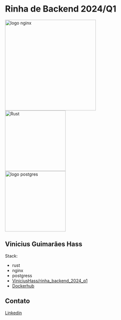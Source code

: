 # Rinha de Backend 2024/Q1


<img src="https://upload.wikimedia.org/wikipedia/commons/c/c5/Nginx_logo.svg" alt="logo nginx" width="300" height="auto">
<br /> 
<img src="https://imgs.search.brave.com/xm3eB4QgEDz3BBD_HxSJ1I0a_hV2UbY-c57BE61MBw0/rs:fit:860:0:0/g:ce/aHR0cHM6Ly9ibG9n/LmxvZ3JvY2tldC5j/b20vd3AtY29udGVu/dC91cGxvYWRzLzIw/MjIvMDUvZmVycmlz/LWNyYWItcnVzdC1w/cm9ncmFtbWluZy1s/YW5ndWFnZS1vZmZp/Y2lhbC1tYXNjb3Qu/cG5n" alt="Rust" width="200" height="auto">
<br />
<img src="https://upload.wikimedia.org/wikipedia/commons/2/29/Postgresql_elephant.svg" alt="logo postgres" width="200" height="auto">


## Vinicius Guimarães Hass
Stack:
* rust
* nginx
* postgress
* [ViniciusHass/rinha_backend_2024_q1](https://github.com/ViniciusHass/rinha_backend_2024_q1)
* [Dockerhub](https://hub.docker.com/repository/docker/viniciushass50/rinha-backend-rust-2024-q1/general)


## Contato
[Linkedin](https://www.linkedin.com/in/vinicius-hass/)

